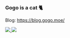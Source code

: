 ### Gogo is a cat 🐈

Blog: https://blog.gogo.moe/

<a href="https://github.com/anuraghazra/github-readme-stats">
<img style="max-width: 48%;" src="https://github-readme-stats.vercel.app/api?username=Gogomoe&show_icons=true">
<img style="max-width: 48%;" src="https://github-readme-stats.vercel.app/api/wakatime?username=Gogomoe&langs_count=5">
</a>